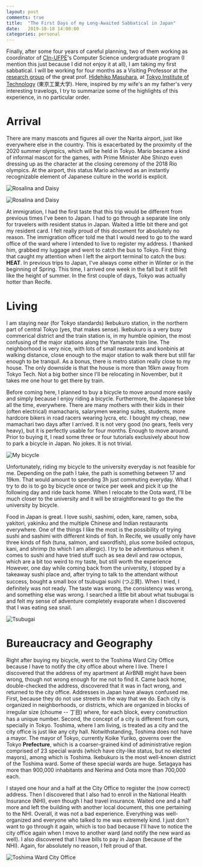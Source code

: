 ```yaml
---
layout: post
comments: true
title:  "The First Days of my Long-Awaited Sabbatical in Japan"
date:   2019-10-18 14:00:00
categories: personal
---
```


Finally, after some four years of careful planning, two of them working as coordinator of [CIn-UFPE](http://www.cin.ufpe.br)'s Computer Science undergraduate program (I mention this just because I did not enjoy it at all), I am taking my first sabbatical. I will be working for four months as a Visiting Professor at the [research group](http://prg.is.titech.ac.jp/) of the great prof. [Hidehiko Masuhara](http://prg.is.titech.ac.jp/people/masuhara/), at [Tokyo Institute of Technology](https://www.titech.ac.jp/) (東京工業大学). Here, inspired by my wife's an my father's very interesting travelogs, I try to summarize some of the highlights of this experience, in no particular order.

# Arrival

There are many mascots and figures all over the Narita airport, just like everywhere else in the country. This is exacerbated by the proximity of the 2020 summer olympics, which will be held in Tokyo. Mario became a kind of informal mascot for the games, with Prime Minister Abe Shinzo even dressing up as the character at the closing ceremony of the 2018 Rio olympics. At the airport, this status Mario achieved as an instantly recognizable element of Japanese culture in the world is explicit.

![Rosalina and Daisy](https://raw.githubusercontent.com/fernandocastor/fernandocastor.github.io/master/images/rosalina_daisy.jpg)

![Rosalina and Daisy](https://raw.githubusercontent.com/fernandocastor/fernandocastor.github.io/master/images/koopas.jpg)

At immigration, I had the first taste that this trip would be different from previous times I've been to Japan. I had to go through a separate line only for travelers with resident status in Japan. Waited a little bit there and got my resident card. I felt really proud of this document for absolutely no reason. The immigration officer told me that I would need to go to the ward office of the ward where I intended to live to register my address. I thanked him, grabbed my luggage and went to catch the bus to Tokyo. First thing that caught my attention when I left the airport terminal to catch the bus: **HEAT**. In previous trips to Japan, I've always come either in Winter or in the beginning of Spring. This time, I arrived one week in the fall but it still felt like the height of summer. In the first couple of days, Tokyo was actually hotter than Recife. 

# Living

I am staying near (for Tokyo standards) Ikebukuro station, in the northern part of central Tokyo (yes, that makes sense). Ikebukuro is a very busy commerical district and the train station is, in my humble opinion, the most confusing of the major stations along the Yamanote train line. The neighborhood is very nice, with lots of small restaurants and konbinis at walking distance, close enough to the major station to walk there but still far enough to be tranquil. As a bonus, there is metro station really close to my house. The only downside is that the house is more than 16km away from Tokyo Tech. Not a big bother since I'll be relocating in November, but it takes me one hour to get there by train.

Before coming here, I planned to buy a bicycle to move around more easily and simply because I enjoy riding a bicycle. Furthermore, the Japanese bike all the time, everywhere. There are many mothers with their kids in their (often electrical) mamacharis, salarymen wearing suites, students, more hardcore bikers in road racers wearing lycra, etc. I bought my cheap, new mamachari two days after I arrived.  It is not very good (no gears, feels very heavy), but it is perfectly usable for four months. Enough to move around. Prior to buying it, I read some three or four tutorials exclusively about how to park a bicycle in Japan. No jokes. It is not trivial.

![My bicycle](https://raw.githubusercontent.com/fernandocastor/fernandocastor.github.io/master/images/bicicleta.jpg)

Unfortunately, riding my bicycle to the university everyday is not feasible for me. Depending on the path I take, the path is something between 17 and 19km. That would amount to spending 3h just commuting everyday. What I try to do is to go by bicycle once or twice per week and pick it up the following day and ride back home. When I relocate to the Oota ward, I'll be much closer to the university and it will be straightforward to go the the university by bicycle. 

Food in Japan is great. I love sushi, sashimi, oden, kare, ramen, soba, yakitori, yakiniku and the multiple Chinese and Indian restaurants everywhere. One of the things I like the most is the possibility of trying sushi and sashimi with different kinds of fish. In Recife, we usually only have three kinds of fish (tuna, salmon, and swordfish), plus some boiled octopus, kani, and shrimp (to which I am allergic). I try to be adventurous when it comes to sushi and have tried stuff such as sea devil and raw octopus, which are a bit too weird to my taste, but still worth the experience However, one day while coming back from the university, I stopped by a takeaway sushi place and, after trying to talk to the attendant without success, bought a small box of tsubugai sushi (つぶ貝). When I tried, I definitely was not ready. The taste was wrong, the consistency was wrong, and something else was wrong. I searched a little bit about what tsubugai is and felt my sense of adventure completely evaporate when I discovered that I was eating sea snail. 

![Tsubugai](https://raw.githubusercontent.com/fernandocastor/fernandocastor.github.io/master/images/tsubugai.jpg)


# Bureaucracy and Geography

Right after buying my bicycle, went to the Toshima Ward City Office because I have to notify the city office about where I live. There I discovered that the address of my apartment at AirBNB might have been wrong, though not wrong enough for me not to find it. Came back home, double-checked the address, discovered that it was in fact wrong, and returned to the city office. Addresses in Japan have always confused me. First, because they do not use streets in the way that we do. Each city is organized in neighborhoods, or districts, which are organized in blocks of irregular size (choume -- 丁目) where, for each block, every construction has a unique number. Second, the concept of a city is different from ours, specially in Tokyo. Toshima, where I am living, is treated as a city and the city office is just like any city hall. Notwithstanding, Toshima does not have a mayor. The mayor of Tokyo, currently Koike Yuriko, governs over the Tokyo **Prefecture**, which is a coarser-grained kind of administrative region comprised of 23 special wards (which have city-like status, but no elected mayors), among which is Toshima. Ikebukuro is the most well-known district of the Toshima ward. Some of these special wards are huge. Setagaya has more than 900,000 inhabitants and Nerima and Oota more than 700,000 each. 

I stayed one hour and a half at the City Office to register the (now correct) address. Then I discovered that I also had to enroll in the National Health Insurance (NHI), even though I had travel insurance. Waited one and a half more and left the building with another local document, this one pertaining to the NHI. Overall, it was not a bad experience. Everything was well-organized and everyone who talked to me was extremely kind. I just don't want to go through it again, which is too bad because I'll have to notice the city office again when I move to another ward (and notify the new ward as well). I also discovered that I have bills to pay in Japan (because of the NHI). Again, for absolutely no reason, I felt proud of that.

![Toshima Ward City Office](https://raw.githubusercontent.com/fernandocastor/fernandocastor.github.io/master/images/toshima.jpg)

